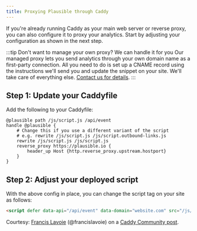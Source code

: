 ```yaml
---
title: Proxying Plausible through Caddy
---
```


If you're already running Caddy as your main web server or reverse proxy, you can also configure it to proxy your analytics. Start by adjusting your configuration as shown in the next step.

:::tip Don't want to manage your own proxy? We can handle it for you
Our managed proxy lets you send analytics through your own domain name as a first-party connection. All you need to do is set up a CNAME record using the instructions we'll send you and update the snippet on your site. We'll take care of everything else. [Contact us for details](https://plausible.io/contact).
:::

## Step 1: Update your Caddyfile

Add the following to your Caddyfile:

```
@plausible path /js/script.js /api/event
handle @plausible {
	# Change this if you use a different variant of the script
	# e.g. rewrite /js/script.js /js/script.outbound-links.js
	rewrite /js/script.js /js/script.js
	reverse_proxy https://plausible.io {
		header_up Host {http.reverse_proxy.upstream.hostport}
	}
}
```

## Step 2: Adjust your deployed script

With the above config in place, you can change the script tag on your site as follows:

```html
<script defer data-api="/api/event" data-domain="website.com" src="/js/script.js"></script>
```

Courtesy: [Francis Lavoie](https://caddy.community/u/francislavoie/summary) (@francislavoie) on a [Caddy Community post](https://caddy.community/t/how-to-proxy-plausible-analytics/12679/5).
